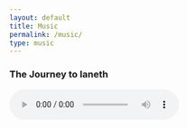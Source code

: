 ```yaml
---
layout: default
title: Music
permalink: /music/
type: music
---
```


### The Journey to Ianeth

<audio src="../music/journey_to_ianeth.wav" controls title="Title">

### War Drums

<audio src="../music/war_drums.mp3" controls title="Title">
